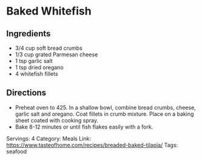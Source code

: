 # Baked Whitefish
## Ingredients
- 3/4 cup soft bread crumbs
- 1/3 cup grated Parmesan cheese
- 1 tsp garlic salt
- 1 tsp dried oregano
- 4 whitefish fillets
## Directions
- Preheat oven to 425. In a shallow bowl, combine bread crumbs, cheese, garlic salt and oregano. Coat fillets in crumb mixture. Place on a baking sheet coated with cooking spray.
- Bake 8-12 minutes or until fish flakes easily with a fork.

Servings: 4
Category: Meals
Link: https://www.tasteofhome.com/recipes/breaded-baked-tilapia/
Tags: seafood
